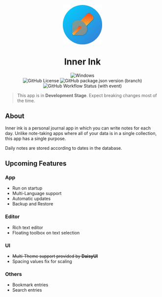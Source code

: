 <div align='center'>
<img src='./src-tauri/icons/128x128.png' align='middle' />

<h1>Inner Ink</h1>

<img src="https://img.shields.io/badge/Windows-0078D6?style=for-the-badge&logo=windows&logoColor=white" alt="Windows" />
<br />
<img alt="GitHub License" src="https://img.shields.io/github/license/knownasnaffy/inner-ink?style=for-the-badge">
<img alt="GitHub package.json version (branch)" src="https://img.shields.io/github/package-json/v/knownasnaffy/inner-ink/dev?style=for-the-badge&label=version">
<img alt="GitHub Workflow Status (with event)" src="https://img.shields.io/github/actions/workflow/status/knownasnaffy/inner-ink/ci.yml?style=for-the-badge&label=CI">
</div>

> This app is in **Development Stage**. Expect breaking changes most of the time.

## About

Inner ink is a personal journal app in which you can write notes for each day. Unlike note-taking apps where all of your data is in a single collection, this app has a single purpose.

Daily notes are stored according to dates in the database.

## Upcoming Features

### App

-   Run on startup
-   Multi-Language support
-   Automatic updates
-   Backup and Restore

### Editor

-   Rich text editor
-   Floating toolbox on text selection

### UI

-   ~~Multi-Theme support provided by **DaisyUI**~~
-   Spacing values fix for scaling

### Others

-   Bookmark entries
-   Search entries

<!-- TODO: Add icons8 reference to app according to https://icons8.com/license -->

<!-- TODO: Configure server settings to make pwa work => https://vite-pwa-org.netlify.app/guide/pwa-minimal-requirements.html#server-configuration -->
